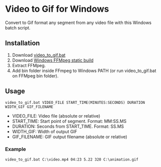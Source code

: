 # Video to Gif for Windows
Convert to Gif format any segment from any video file with this Windows batch script.

## Installation
1. Download [video_to_gif.bat](https://raw.githubusercontent.com/manueldev/Video-to-Gif-for-Windows/master/video_to_gif.bat)
2. Download [Windows FFMpeg static build](https://ffmpeg.zeranoe.com/builds/)
3. Extract FFMpeg.
4. Add bin folder inside FFmpeg to Windows PATH (or run video_to_gif.bat on FFMpeg bin folder).

## Usage
```shell
video_to_gif.bat VIDEO_FILE START_TIME(MINUTES:SECONDS) DURATION WIDTH_GIF GIF_FILENAME
```
* VIDEO_FILE: Video file (absolute or relative)
* START_TIME: Start point of segment. Format: MM:SS.MS
* DURATION: Seconds from START_TIME. Format: SS.MS
* WIDTH_GIF: Width of output GIF
* GIF_FILENAME: GIF output filename (absolute or relative)

### Example
```shell
video_to_gif.bat C:\video.mp4 04:23 5.22 320 C:\animation.gif
```


